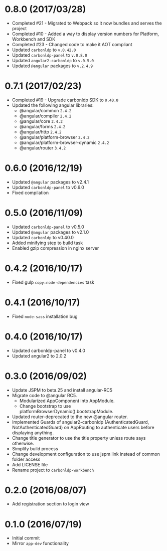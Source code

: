 # 0.8.0 (2017/03/28)

- Completed #21 - Migrated to Webpack so it now bundles and serves the project
- Completed #10 - Added a way to display version numbers for Platform, Workbench and SDK 
- Completed #23 - Changed code to make it AOT compliant
- Updated `carbonldp` to `v.0.42.0`
- Updated `carbonldp-panel` to `v.0.8.0`
- Updated `angular2-carbonldp` to `v.0.5.0`
- Updated `@angular` packages to `v.2.4.9`

# 0.7.1 (2017/02/23)

- Completed #19 - Upgrade carbonldp SDK to `0.40.0`
- Updated the following angular libraries:
    - @angular/common `2.4.2`
    - @angular/compiler `2.4.2`
    - @angular/core `2.4.2`
    - @angular/forms `2.4.2`
    - @angular/http `2.4.2`
    - @angular/platform-browser `2.4.2`
    - @angular/platform-browser-dynamic `2.4.2`
    - @angular/router `3.4.2`

# 0.6.0 (2016/12/19)

- Updated `@angular` packages to v2.4.1
- Updated `carbonldp-panel` to v0.6.0
- Fixed compilation

# 0.5.0 (2016/11/09)

- Updated `carbonldp-panel` to v0.5.0
- Updated `@angular` packages to v2.1.0
- Updated `carbonldp` to v0.40.0
- Added minifying step to build task
- Enabled gzip compression in nginx server

# 0.4.2 (2016/10/17)

- Fixed gulp `copy:node-dependencies` task

# 0.4.1 (2016/10/17)

- Fixed `node-sass` installation bug

# 0.4.0 (2016/10/17)

- Updated carbonldp-panel to v0.4.0
- Updated angular2 to 2.0.2

# 0.3.0 (2016/09/02)

- Update JSPM to beta.25 and install angular-RC5
- Migrate code to @angular RC5.
    - Modularized AppComponent into AppModule.
    - Change bootstrap to use platformBrowserDynamic().bootstrapModule.
- Updated router-deprecated to the new @angular router.
- Implemented Guards of angular2-carbonldp (AuthenticatedGuard, NotAuthenticatedGuard) on AppRouting to authenticate users before displaying anything.
- Change title generator to use the title property unless route says otherwise.
- Simplify build process
- Change development configuration to use jspm link instead of common folder access
- Add LICENSE file
- Rename project to `carbonldp-workbench`

# 0.2.0 (2016/08/07)

- Add registration section to login view

# 0.1.0 (2016/07/19)

- Initial commit
- Mirror `app-dev` functionality